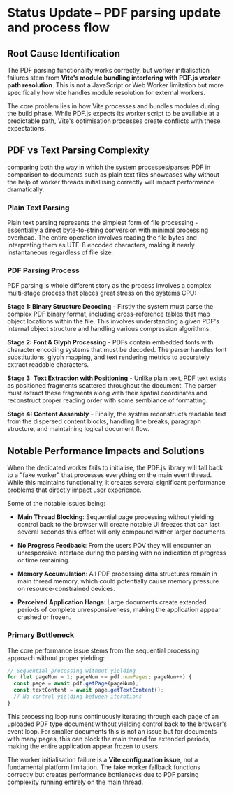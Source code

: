 # Status Update – PDF parsing update and process flow

## Root Cause Identification
The PDF parsing functionality works correctly, but worker initialisation failures stem from **Vite's module bundling interfering with PDF.js worker path resolution**. This is not a JavaScript or Web Worker limitation but more specifically how vite handles module resolution for external workers.

The core problem lies in how Vite processes and bundles modules during the build phase. While PDF.js expects its worker script to be available at a predictable path, Vite's optimisation processes create conflicts with these expectations.

## PDF vs Text Parsing Complexity
comparing both the way in which the system processes/parses PDF in comparison to documents such as plain text files showcases why without the help of worker threads initiallising correctly will impact performance dramatically.

### Plain Text Parsing
Plain text parsing represents the simplest form of file processing - essentially a direct byte-to-string conversion with minimal processing overhead. The entire operation involves reading the file bytes and interpreting them as UTF-8 encoded characters, making it nearly instantaneous regardless of file size.

### PDF Parsing Process
PDF parsing is whole different story as the process involves a complex multi-stage process that places great stress on the systems CPU:

**Stage 1: Binary Structure Decoding** - Firstly the system must parse the complex PDF binary format, including cross-reference tables that map object locations within the file. This involves understanding a given PDF's internal object structure and handling various compression algorithms.

**Stage 2: Font & Glyph Processing** - PDFs contain embedded fonts with character encoding systems that must be decoded. The parser handles font substitutions, glyph mapping, and text rendering metrics to accurately extract readable characters.

**Stage 3: Text Extraction with Positioning** - Unlike plain text, PDF text exists as positioned fragments scattered throughout the document. The parser must extract these fragments along with their spatial coordinates and reconstruct proper reading order with some semblance of formatting.

**Stage 4: Content Assembly** - Finally, the system reconstructs readable text from the dispersed content blocks, handling line breaks, paragraph structure, and maintaining logical document flow.

## Notable Performance Impacts and Solutions
When the dedicated worker fails to initialise, the PDF.js library will fall back to a "fake worker" that processes everything on the main event thread. While this maintains functionality, it creates several significant performance problems that directly impact user experience.

Some of the notable issues being:

- **Main Thread Blocking**: Sequential page processing without yielding control back to the browser will create notable UI freezes that can last several seconds this effect will only compound wither larger documents.

- **No Progress Feedback**: From the users POV they will encounter an unresponsive interface during the parsing with no indication of progress or time remaining.

- **Memory Accumulation**: All PDF processing data structures remain in main thread memory, which could potentially cause memory pressure on resource-constrained devices.

- **Perceived Application Hangs**: Large documents create extended periods of complete unresponsiveness, making the application appear crashed or frozen.

### Primary Bottleneck
The core performance issue stems from the sequential processing approach without proper yielding:

```javascript
// Sequential processing without yielding
for (let pageNum = 1; pageNum <= pdf.numPages; pageNum++) {
  const page = await pdf.getPage(pageNum);
  const textContent = await page.getTextContent();
  // No control yielding between iterations
}
```

This processing loop runs continuously iterating through each page of an uploaded PDF type document without yielding control back to the browser's event loop. For smaller documents this is not an issue but for documents with many pages, this can block the main thread for extended periods, making the entire application appear frozen to users.

The worker initialisation failure is a **Vite configuration issue**, not a fundamental platform limitation. The fake worker fallback functions correctly but creates performance bottlenecks due to PDF parsing complexity running entirely on the main thread.